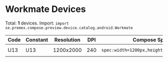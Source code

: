 # Workmate Devices

Total: **1** devices. Import: `import se.premex.compose.preview.device.catalog.android.Workmate`

| Code | Constant | Resolution | DPI | Compose Spec | Preview Usage |
|------|----------|------------|-----|-------------|---------------|
| U13 | U13 | 1200x2000 | 240 | `spec:width=1200px,height=2000px,dpi=240` | `@Preview(device = Workmate.U13)` |

<!-- Generated automatically. Do not edit manually. -->
